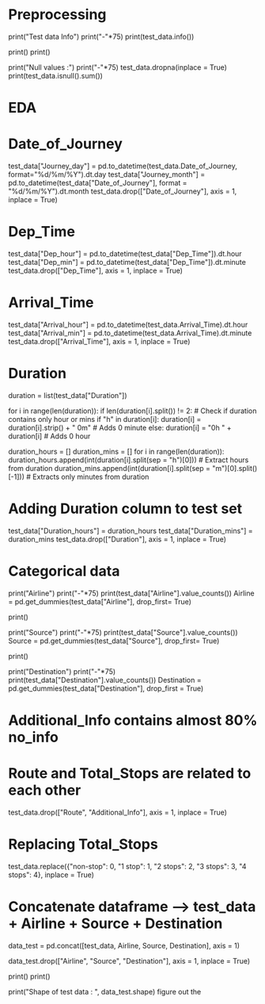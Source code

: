 # Preprocessing

print("Test data Info")
print("-"*75)
print(test_data.info())

print()
print()

print("Null values :")
print("-"*75)
test_data.dropna(inplace = True)
print(test_data.isnull().sum())

# EDA

# Date_of_Journey
test_data["Journey_day"] = pd.to_datetime(test_data.Date_of_Journey, format="%d/%m/%Y").dt.day
test_data["Journey_month"] = pd.to_datetime(test_data["Date_of_Journey"], format = "%d/%m/%Y").dt.month
test_data.drop(["Date_of_Journey"], axis = 1, inplace = True)

# Dep_Time
test_data["Dep_hour"] = pd.to_datetime(test_data["Dep_Time"]).dt.hour
test_data["Dep_min"] = pd.to_datetime(test_data["Dep_Time"]).dt.minute
test_data.drop(["Dep_Time"], axis = 1, inplace = True)

# Arrival_Time
test_data["Arrival_hour"] = pd.to_datetime(test_data.Arrival_Time).dt.hour
test_data["Arrival_min"] = pd.to_datetime(test_data.Arrival_Time).dt.minute
test_data.drop(["Arrival_Time"], axis = 1, inplace = True)

# Duration
duration = list(test_data["Duration"])

for i in range(len(duration)):
    if len(duration[i].split()) != 2:    # Check if duration contains only hour or mins
        if "h" in duration[i]:
            duration[i] = duration[i].strip() + " 0m"   # Adds 0 minute
        else:
            duration[i] = "0h " + duration[i]           # Adds 0 hour

duration_hours = []
duration_mins = []
for i in range(len(duration)):
    duration_hours.append(int(duration[i].split(sep = "h")[0]))    # Extract hours from duration
    duration_mins.append(int(duration[i].split(sep = "m")[0].split()[-1]))   # Extracts only minutes from duration

# Adding Duration column to test set
test_data["Duration_hours"] = duration_hours
test_data["Duration_mins"] = duration_mins
test_data.drop(["Duration"], axis = 1, inplace = True)


# Categorical data

print("Airline")
print("-"*75)
print(test_data["Airline"].value_counts())
Airline = pd.get_dummies(test_data["Airline"], drop_first= True)

print()

print("Source")
print("-"*75)
print(test_data["Source"].value_counts())
Source = pd.get_dummies(test_data["Source"], drop_first= True)

print()

print("Destination")
print("-"*75)
print(test_data["Destination"].value_counts())
Destination = pd.get_dummies(test_data["Destination"], drop_first = True)

# Additional_Info contains almost 80% no_info
# Route and Total_Stops are related to each other
test_data.drop(["Route", "Additional_Info"], axis = 1, inplace = True)

# Replacing Total_Stops
test_data.replace({"non-stop": 0, "1 stop": 1, "2 stops": 2, "3 stops": 3, "4 stops": 4}, inplace = True)

# Concatenate dataframe --> test_data + Airline + Source + Destination
data_test = pd.concat([test_data, Airline, Source, Destination], axis = 1)

data_test.drop(["Airline", "Source", "Destination"], axis = 1, inplace = True)

print()
print()

print("Shape of test data : ", data_test.shape)
figure out the 

